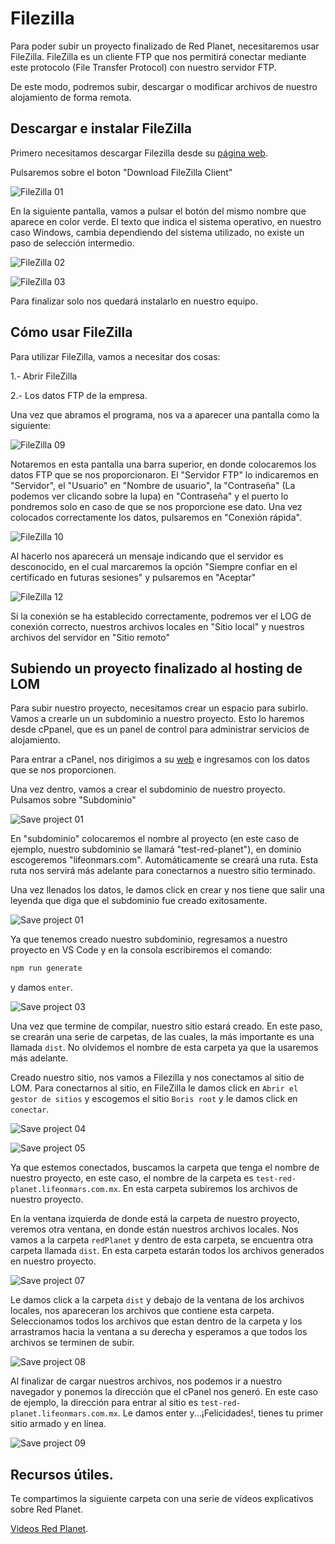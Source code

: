 # Filezilla

Para poder subir un proyecto finalizado de Red Planet, necesitaremos usar FileZilla. FileZilla es un cliente FTP que nos permitirá conectar mediante este protocolo (File Transfer Protocol) con nuestro servidor FTP.

De este modo, podremos subir, descargar o modificar archivos de nuestro alojamiento de forma remota.

## Descargar e instalar FileZilla


Primero necesitamos descargar Filezilla desde su [página web](https://filezilla-project.org/).

Pulsaremos sobre el boton "Download FileZilla Client"

![FileZilla 01](~@assets/file-01.png "FileZilla 01")

En la siguiente pantalla, vamos a pulsar el botón del mismo nombre que aparece en color verde.
El texto que indica el sistema operativo, en nuestro caso Windows, cambia dependiendo del sistema utilizado, no existe un paso de selección intermedio.

![FileZilla 02](~@assets/file-02.png "FileZilla 02")

![FileZilla 03](~@assets/file-03.png "FileZilla 03")

Para finalizar solo nos quedará instalarlo en nuestro equipo.

## Cómo usar FileZilla


Para utilizar FileZilla, vamos a necesitar dos cosas:

1.- Abrir FileZilla

2.- Los datos FTP de la empresa.

Una vez que abramos el programa, nos va a aparecer una pantalla como la siguiente:


![FileZilla 09](~@assets/file-09.png "FileZilla 09")

Notaremos en esta pantalla una barra superior, en donde colocaremos los datos FTP que se nos proporcionaron. El "Servidor FTP" lo indicaremos en "Servidor", el "Usuario" en "Nombre de usuario", la "Contraseña" (La podemos ver clicando sobre la lupa) en "Contraseña" y el puerto lo pondremos solo en caso de que se nos proporcione ese dato. Una vez colocados correctamente los datos, pulsaremos en "Conexión rápida". 

![FileZilla 10](~@assets/file-10.png "FileZilla 10")

Al hacerlo nos aparecerá un mensaje indicando que el servidor es desconocido, en el cual marcaremos la opción "Siempre confiar en el certificado en futuras sesiones" y pulsaremos en "Aceptar"

![FileZilla 12](~@assets/file-12.png "FileZilla 12")

Si la conexión se ha establecido correctamente, podremos ver el LOG de conexión correcto, nuestros archivos locales en "Sitio local" y nuestros archivos del servidor en "Sitio remoto"

## Subiendo un proyecto finalizado al hosting de LOM


Para subir nuestro proyecto, necesitamos crear un espacio para subirlo. Vamos a crearle un un subdominio a nuestro proyecto. Esto lo haremos desde cPpanel, que es un panel de control para administrar servicios de alojamiento. 

Para entrar a cPanel, nos dirigimos a su [web](https://cpanel.net/) e ingresamos con los datos que se nos proporcionen. 

Una vez dentro, vamos a crear el subdominio de nuestro proyecto. Pulsamos sobre "Subdominio"

![Save project 01](~@assets/save-01.png "Save project 01")

En "subdominio" colocaremos el nombre al proyecto (en este caso de ejemplo, nuestro subdominio se llamará "test-red-planet"), en dominio escogeremos "lifeonmars.com". Automáticamente se creará una ruta. Esta ruta nos servirá más adelante para conectarnos a nuestro sitio terminado.

Una vez llenados los datos, le damos click en crear y nos tiene que salir una leyenda que diga que el subdominio fue creado exitosamente. 

![Save project 01](~@assets/save-02.png "Save project 02")

Ya que tenemos creado nuestro subdominio, regresamos a nuestro proyecto en VS Code y en la consola escribiremos el comando:

``` bash
npm run generate
```
y damos `enter`.

![Save project 03](~@assets/save-03.png "Save project 03")

Una vez que termine de compilar, nuestro sitio estará creado. En este paso, se crearán una serie de carpetas, de las cuales, la más importante es una llamada `dist`. No olvidemos el nombre de esta carpeta ya que la usaremos más adelante.

Creado nuestro sitio, nos vamos a Filezilla y nos conectamos al sitio de LOM. Para conectarnos al sitio, en FileZilla le damos click en `Abrir el gestor de sitios` y escogemos el sitio `Boris root` y le damos click en `conectar`.

![Save project 04](~@assets/save-04.png "Save project 04")

![Save project 05](~@assets/save-05.png "Save project 05")

Ya que estemos conectados, buscamos la carpeta que tenga el nombre de nuestro proyecto, en este caso, el nombre de la carpeta es `test-red-planet.lifeonmars.com.mx`. En esta carpeta subiremos los archivos de nuestro proyecto. 

En la ventana izquierda de donde está la carpeta de nuestro proyecto, veremos otra ventana, en donde están nuestros archivos locales. Nos vamos a la carpeta `redPlanet` y dentro de esta carpeta, se encuentra otra carpeta llamada `dist`. En esta carpeta estarán todos los archivos generados en nuestro proyecto. 

![Save project 07](~@assets/save-07.png "Save project 07")

Le damos click a la carpeta `dist` y debajo de la ventana de los archivos locales, nos apareceran los archivos que contiene esta carpeta. Seleccionamos todos los archivos que estan dentro de la carpeta y los arrastramos hacia la ventana a su derecha y esperamos a que todos los archivos se terminen de subir.

![Save project 08](~@assets/save-08.png "Save project 08")

Al finalizar de cargar nuestros archivos, nos podemos ir a nuestro navegador y ponemos la dirección que el cPanel nos generó. En este caso de ejemplo, la dirección para entrar al sitio es `test-red-planet.lifeonmars.com.mx`. Le damos enter y...¡Felicidades!, tienes tu primer sitio armado y en línea. 

![Save project 09](~@assets/save-09.png "Save project 09")

## Recursos útiles.

Te compartimos la siguiente carpeta con una serie de vídeos explicativos sobre Red Planet.

[Videos Red Planet](https://drive.google.com/drive/folders/1_8gLyfRQn8iy_1TxXKeF5T5e-bQKvzIY).